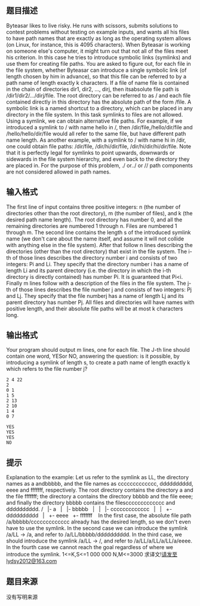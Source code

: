 


## 题目描述
Byteasar likes to live risky. He runs with scissors, submits solutions to contest problems without testing on example inputs, and wants all his files to have path names that are exactly as long as the operating system allows (on Linux, for instance, this is 4095 characters).
When Byteasar is working on someone else's computer, it might turn out that not all of the files meet his criterion. In this case he tries to introduce symbolic links (symlinks) and use them for creating file paths. You are asked to figure out, for each file in the file system, whether Byteasar can introduce a single symbolic link (of length chosen by him in advance), so that this file can be referred to by a path name of length exactly k characters.
If a file of name file is contained in the chain of directories dir1, dir2, ..., dirj, then itsabsolute file path is /dir1/dir2/.../dirj/file. The root directory can be referred to as / and each file contained directly in this directory has the absolute path of the form /file. A symbolic link is a named shortcut to a directory, which can be placed in any directory in the file system. In this task symlinks to files are not allowed. Using a symlink, we can obtain alternative file paths. For example, if we introduced a symlink to / with name hello in /, then /dir/file,/hello/dir/file and /hello/hello/dir/file would all refer to the same file, but have different path name length. As another example, with a symlink to / with name hi in /dir, one could obtain file paths: /dir/file, /dir/hi/dir/file, /dir/hi/dir/hi/dir/file. Note that it is perfectly legal for symlinks to point upwards, downwards or sidewards in the file system hierarchy, and even back to the directory they are placed in. For the purpose of this problem, ./ or../ or // path components are not considered allowed in path names.
## 输入格式
The first line of input contains three positive integers: n (the number of directories other than the root directory), m (the number of files), and k (the desired path name length). The root directory has number 0, and all the remaining directories are numbered 1 through n. Files are numbered 1 through m. The second line contains the length s of the introduced symlink name (we don't care about the name itself, and assume it will not collide with anything else in the file system).
After that follow n lines describing the directories (other than the root directory) that exist in the file system. The i-th of those lines describes the directory number i and consists of two integers: Pi and Li. They specify that the directory number i has a name of length Li and its parent directory (i.e. the directory in which the i-th directory is directly contained) has number Pi. It is guaranteed that Pi<i.
Finally m lines follow with a description of the files in the file system. The j-th of those lines describes the file number j and consists of two integers: Pj and Lj. They specify that the file numberj has a name of length Lj and its parent directory has number Pj.
All files and directories will have names with positive length, and their absolute file paths will be at most k characters long.
## 输出格式
Your program should output m lines, one for each file. The J-th line should contain one word, YESor NO, answering the question: is it possible, by introducing a symlink of length s, to create a path name of length exactly k which refers to the file number j?

```input1
2 4 22
2
0 1
1 5
2 13
2 10
1 4
0 7

```
```output1
YES
YES
YES
NO
```

## 提示
Explanation to the example: Let us refer to the symlink as LL, the directory names as a andbbbbb, and the file names as ccccccccccccc, dddddddddd, eeee and fffffff, respectively. The root directory contains the directory a and the file fffffff; the directory a contains the directory bbbbb and the file eeee; and finally the directory bbbbb contains the filesccccccccccccc and dddddddddd.
/
  |- a
  |   |- bbbbb
  |   |   |- ccccccccccccc
  |   |   +- dddddddddd
  |   +- eeee
  +- fffffff
  
In the first case, the absolute file path /a/bbbbb/ccccccccccccc already has the desired length, so we don't even have to use the symlink. In the second case we can introduce the symlink /a/LL -> /a, and refer to /a/LL/bbbbb/dddddddddd. In the third case, we should introduce the symlink /a/LL -> /, and refer to /a/LL/a/LL/a/LL/a/eeee. In the fourth case we cannot reach the goal regardless of where we introduce the symlink.
1<=K,S<=1 000 000
N,M<=3000
求译文!请发至lydsy2012@163.com
## 题目来源
没有写明来源


